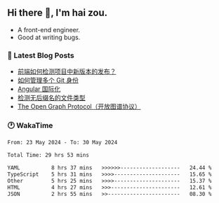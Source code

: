 ## Hi there 👋, I'm hai zou.

- A front-end engineer.
- Good at writing bugs.

### 📖 Latest Blog Posts
<!-- BLOG-POST-LIST:START -->
- [前端如何检测项目中新版本的发布？](https://www.luckyzh.cn/angular/version-update/)
- [如何管理多个 Git 身份](https://www.luckyzh.cn/git/multi-git-identity/)
- [Angular 国际化](https://www.luckyzh.cn/angular/i18n/)
- [检测无后缀名的文件类型](https://www.luckyzh.cn/js/filetype-check/)
- [The Open Graph Protocol（开放图谱协议）](https://www.luckyzh.cn/website/open-graph-protocol/)
<!-- BLOG-POST-LIST:END -->

### 🕐 WakaTime
<!--START_SECTION:waka-->

```txt
From: 23 May 2024 - To: 30 May 2024

Total Time: 29 hrs 53 mins

YAML          8 hrs 37 mins   >>>>>>-------------------   24.44 %
TypeScript    5 hrs 31 mins   >>>>---------------------   15.65 %
Other         5 hrs 25 mins   >>>>---------------------   15.37 %
HTML          4 hrs 27 mins   >>>----------------------   12.61 %
JSON          2 hrs 55 mins   >>-----------------------   08.30 %
```

<!--END_SECTION:waka-->
